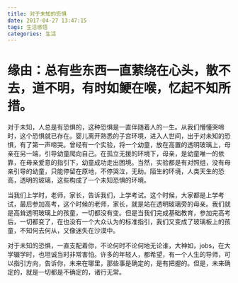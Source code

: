 ```yaml
---
title: 对于未知的恐惧
date: 2017-04-27 13:47:15
tags: 生活感悟
categories: 生活
---
```


# 缘由：总有些东西一直萦绕在心头，散不去，道不明，有时如鲠在喉，忆起不知所措。

<!--more-->

对于未知，人总是有恐惧的，这种恐惧是一直伴随着人的一生。从我们懵懂哭啼时，这个恐惧就已存在。婴儿离开熟悉的子宫环境，进入人世间，出于对未知的恐惧，有了第一声啼哭。曾经有一个实验，将一个幼童，放在高置的透明玻璃上，母亲在另一端，引导幼童爬向自己。在孤立无援的环境下，母亲，是幼童唯一的依靠，在母亲爱意的指引下，幼童成功走出困境。当然，实验都是有对照组，没有母亲引导的幼童，只能停留在原地，不停哭泣，无助。陌生的环境，人类天生的恐高，透明的玻璃，这些构成了一个未知恐惧的环境。

当我们上学时，老师，家长，告诉我们，上学考试。这个时候，大家都是上学考试，最后参加高考，这个时候的老师，家长，就是站在透明玻璃旁的母亲。我们就是高耸透明玻璃上的孩童，一切都没有变。但是当我们完成基础教育，参加完高考后，一切都变了，在也没有一个大众认为的标准指引，我们又变成了玻璃板上的孩童，不知何去何从，又像迷失在沙漠中。

对于未知的恐惧，一直支配着你，不论何时不论何地无论谁，大神如，jobs，在大学辍学时，也坦诚当时非常害怕。许多的年轻人，都希望，有一个人生的导师，可以指引方向，告诉你，未来在哪里，那些事是确定的，是有把握的。但是，未来确定的，就是一切都是不确定的，诸行无常。
